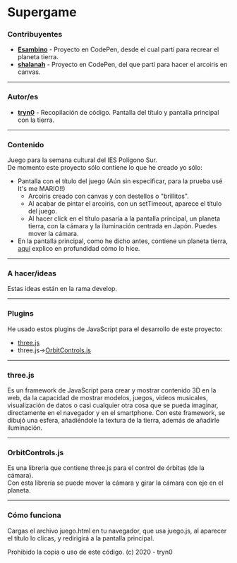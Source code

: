 # Supergame

### Contribuyentes
- __[Esambino](https://codepen.io/Esambino/pen/Ahlxi)__ - Proyecto en CodePen, desde el cual partí para recrear el planeta tierra.
- __[shalanah](https://codepen.io/shalanah/pen/ymRpPd)__ - Proyecto en CodePen, del que partí para hacer el arcoiris en canvas.

___

### Autor/es
- __[tryn0](https://github.com/tryn0)__ - Recopilación de código. Pantalla del título y pantalla principal con la tierra.

___

### Contenido
Juego para la semana cultural del IES Polígono Sur.  
De momento este proyecto sólo contiene lo que he creado yo sólo:  
+ Pantalla con el título del juego (Aún sin especificar, para la prueba usé It's me MARIO!!)
    + Arcoiris creado con canvas y con destellos o "brillitos".
    + Al acabar de pintar el arcoiris, con un setTimeout, aparece el título del juego.
    + Al hacer click en el título pasaría a la pantalla principal, un planeta tierra, con la cámara y la iluminación centrada en Japón. Puedes mover la cámara.
+ En la pantalla principal, como he dicho antes, contiene un planeta tierra, [aquí](###three.js) explico en profundidad cómo lo hice.
___

### A hacer/ideas
Estas ideas están en la rama develop.

___

### Plugins
He usado estos plugins de JavaScript para el desarrollo de este proyecto:
+ [three.js](https://threejs.org/)
+ three.js->[OrbitControls.js](https://threejs.org/docs/#examples/en/controls/OrbitControls)

___

### three.js
Es un framework de JavaScript para crear y mostrar contenido 3D en la web, da la capacidad de mostrar modelos, juegos, videos musicales, visualización de datos o casi cualquier otra cosa que se pueda imaginar, directamente en el navegador y en el smartphone.
Con este framework, se dibujó una esfera, añadiéndole la textura de la tierra, además de añadirle iluminación.

___

### OrbitControls.js
Es una librería que contiene three.js para el control de órbitas (de la cámara).  
Con esta librería se puede mover la cámara y girar la cámara con eje en el planeta.

___

### Cómo funciona
Cargas el archivo juego.html en tu navegador, que usa juego.js, al aparecer el título lo clicas, y redirigirá a la pantalla principal.

Prohibido la copia o uso de este código. (c) 2020 - tryn0 